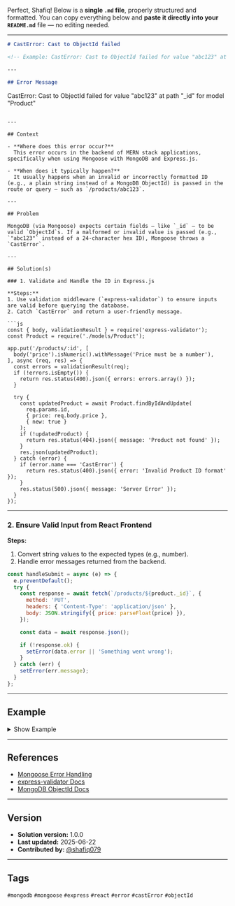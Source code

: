 Perfect, Shafiq! Below is a **single `.md` file**, properly structured and formatted. You can copy everything below and **paste it directly into your `README.md`** file — no editing needed.

---

```md
# CastError: Cast to ObjectId failed

<!-- Example: CastError: Cast to ObjectId failed for value "abc123" at path "_id" for model "Product" -->

---

## Error Message

```

CastError: Cast to ObjectId failed for value "abc123" at path "\_id" for model "Product"

````

---

## Context

- **Where does this error occur?**  
  This error occurs in the backend of MERN stack applications, specifically when using Mongoose with MongoDB and Express.js.

- **When does it typically happen?**  
  It usually happens when an invalid or incorrectly formatted ID (e.g., a plain string instead of a MongoDB ObjectId) is passed in the route or query — such as `/products/abc123`.

---

## Problem

MongoDB (via Mongoose) expects certain fields — like `_id` — to be valid `ObjectId`s. If a malformed or invalid value is passed (e.g., `"abc123"` instead of a 24-character hex ID), Mongoose throws a `CastError`.

---

## Solution(s)

### 1. Validate and Handle the ID in Express.js

**Steps:**
1. Use validation middleware (`express-validator`) to ensure inputs are valid before querying the database.
2. Catch `CastError` and return a user-friendly message.

```js
const { body, validationResult } = require('express-validator');
const Product = require('./models/Product');

app.put('/products/:id', [
  body('price').isNumeric().withMessage('Price must be a number'),
], async (req, res) => {
  const errors = validationResult(req);
  if (!errors.isEmpty()) {
    return res.status(400).json({ errors: errors.array() });
  }

  try {
    const updatedProduct = await Product.findByIdAndUpdate(
      req.params.id,
      { price: req.body.price },
      { new: true }
    );
    if (!updatedProduct) {
      return res.status(404).json({ message: 'Product not found' });
    }
    res.json(updatedProduct);
  } catch (error) {
    if (error.name === 'CastError') {
      return res.status(400).json({ error: 'Invalid Product ID format' });
    }
    res.status(500).json({ message: 'Server Error' });
  }
});
````

---

### 2. Ensure Valid Input from React Frontend

**Steps:**

1. Convert string values to the expected types (e.g., number).
2. Handle error messages returned from the backend.

```js
const handleSubmit = async (e) => {
  e.preventDefault();
  try {
    const response = await fetch(`/products/${product._id}`, {
      method: 'PUT',
      headers: { 'Content-Type': 'application/json' },
      body: JSON.stringify({ price: parseFloat(price) }),
    });

    const data = await response.json();

    if (!response.ok) {
      setError(data.error || 'Something went wrong');
    }
  } catch (err) {
    setError(err.message);
  }
};
```

---

## Example

<details>
<summary>Show Example</summary>

**Express Route**

```js
app.get('/products/:id', async (req, res) => {
  try {
    const product = await Product.findById(req.params.id);
    res.json(product);
  } catch (error) {
    if (error.name === 'CastError') {
      res.status(400).json({ error: 'Invalid Product ID' });
    }
  }
});
```

**React Call**

```js
await fetch(`/products/${id}`);
```

</details>

---

## References

* [Mongoose Error Handling](https://mongoosejs.com/docs/middleware.html#error-handling)
* [express-validator Docs](https://express-validator.github.io/docs/)
* [MongoDB ObjectId Docs](https://www.mongodb.com/docs/manual/reference/method/ObjectId/)

---

## Version

* **Solution version:** 1.0.0
* **Last updated:** 2025-06-22
* **Contributed by:** [@shafiq079](https://github.com/shafiq079)

---

## Tags

`#mongodb` `#mongoose` `#express` `#react` `#error` `#castError` `#objectId`

```



